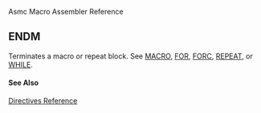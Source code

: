 Asmc Macro Assembler Reference

## ENDM

Terminates a macro or repeat block. See [MACRO](macro.md), [FOR](for.md), [FORC](forc.md), [REPEAT](repeat.md), or [WHILE](while.md).

#### See Also

[Directives Reference](readme.md)